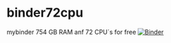 # binder72cpu
mybinder 754 GB RAM anf 72 CPU`s for free 
[![Binder](https://mybinder.org/badge_logo.svg)](https://mybinder.org/v2/git/https%3A%2F%2Fgithub.com%2Fsandi22321%2Fbinder72cpu.git/HEAD)
